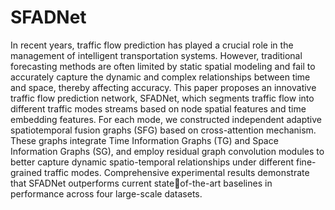 # SFADNet
In recent years, traffic flow prediction has played a crucial role in the management of intelligent
transportation systems. However, traditional forecasting methods are often limited by static spatial
modeling and fail to accurately capture the dynamic and complex relationships between time
and space, thereby affecting accuracy. This paper proposes an innovative traffic flow prediction
network, SFADNet, which segments traffic flow into different traffic modes streams based on node
spatial features and time embedding features. For each mode, we constructed independent adaptive
spatiotemporal fusion graphs (SFG) based on cross-attention mechanism. These graphs integrate Time
Information Graphs (TG) and Space Information Graphs (SG), and employ residual graph convolution
modules to better capture dynamic spatio-temporal relationships under different fine-grained traffic
modes. Comprehensive experimental results demonstrate that SFADNet outperforms current stateof-the-art baselines in performance across four large-scale datasets.
